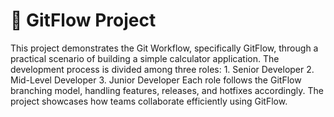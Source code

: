 # 📌 GitFlow Project
  This project demonstrates the Git Workflow, specifically GitFlow, through a practical scenario of building a simple calculator application. The development process is divided among three roles:
    1. Senior Developer
    2. Mid-Level Developer
    3. Junior Developer
  Each role follows the GitFlow branching model, handling features, releases, and hotfixes accordingly. The project showcases how teams collaborate efficiently using GitFlow.

